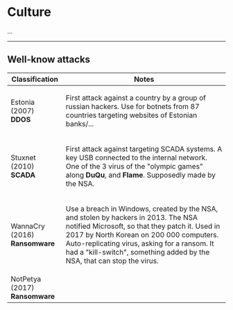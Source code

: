 # Culture

...

<hr class="sl">

## Well-know attacks

<table class="table table-bordered table-striped border-dark">
<thead><tr><th>Classification</th><th>Notes</th></tr></thead>

<tr><td>Estonia (2007)<br><b>DDOS</b></td><td>

First attack against a country by a group of russian hackers. Use for botnets from 87 countries targeting websites of Estonian banks/...
</td></tr>

<tr><td>Stuxnet (2010)<br><b>SCADA</b></td><td>

First attack against targeting SCADA systems. A key USB connected to the internal network. One of the 3 virus of the "olympic games" along **DuQu**, and **Flame**. Supposedly made by the NSA.
</td></tr>

<tr><td>WannaCry (2016)<br><b>Ransomware</b></td><td>

Use a breach in Windows, created by the NSA, and stolen by hackers in 2013. The NSA notified Microsoft, so that they patch it. Used in 2017 by North Korean on 200 000 computers. Auto-replicating virus, asking for a ransom. It had a "kill-switch", something added by the NSA, that can stop the virus. 
</td></tr>

<tr><td>NotPetya (2017)<br><b>Ransomware</b></td></tr>

</table>
